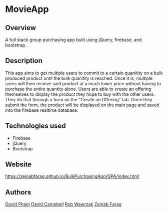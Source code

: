 # MovieApp

## Overview

A full stack group purchasing app built using jQuery, firebase, and bootstrap. 

## Description

This app aims to get multiple users to commit to a certain quanitity on a bulk produced product until the bulk quanitity is reached. Once it is, multiple users will then recieve said product at a much lower price without having to purchase the entire quantity alone. Users are able to create an offering themselves to display the product they hope to buy with the other users. They do that through a form on the "Create an Offering" tab. Once they submit the form, the product will be displayed on the main page and saved into the firebase realtime database.

## Technologies used

* Firebase
* jQuery
* Bootstrap

## Website

https://zeinabfarag.github.io/BulkPurchasingApp/GPA/index.html

## Authors

[David Pham](https://github.com/iamdp)
[David Campbell](https://github.com/Duke6am)
[Rob Wawrzak](https://github.com/RobWawrzak)
[Zeinab Farag](https://github.com/zeinabfarag)

